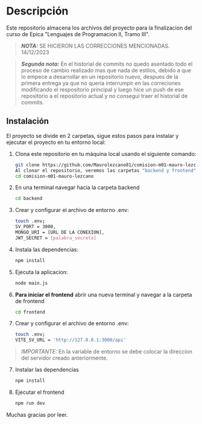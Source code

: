 # Descripción

Este repositorio almacena los archivos del proyecto para la finalizacion del curso de Epica "Lenguajes de Programacion II, Tramo III".

> **_NOTA:_**  SE HICIERON LAS CORRECCIONES MENCIONADAS. 14/12/2023

> **_Segunda nota:_** En el historial de commits no quedo asentado todo el proceso de cambio realizado mas que nada de estilos, debido a que lo empece a desarrollar en un repositorio nuevo, despues de la primera entrega ya que no queria interrumpir en las correciones modificando el respositorio principal y luego hice un push de ese repositorio a el repositorio actual y no consegui traer el historial de commits.

## Instalación

El proyecto se divide en 2 carpetas, sigue estos pasos para instalar y ejecutar el proyecto en tu entorno local:


1. Clona este repositorio en tu máquina local usando el siguiente comando:
   ```bash
   git clone https://github.com/Maurolezcano81/comision-m01-mauro-lezcano
   Al clonar el repositorio, veremos las carpetas "backend y frontend":
   cd comision-m01-mauro-lezcano
2. En una terminal navegar hacia la carpeta backend
    ```bash 
    cd backend
3. Crear y configurar el archivo de entorno .env:
    ```bash 
    touch .env;
    SV_PORT = 3000,
    MONGO_URI = [URL DE LA CONEXION],
    JWT_SECRET = [palabra_secreta]
4. Instala las dependencias:
    ```bash
    npm install
5. Ejecuta la aplicacion:
    ```bash
    node main.js
6. **Para iniciar el frontend** abrir una nueva terminal y navegar a la carpeta de frontend
    ```bash
    cd frontend
8. Crear y configurar el archivo de entorno .env:
    ```bash 
    touch .env;
    VITE_SV_URL = 'http://127.0.0.1:3000/api'

> _IMPORTANTE:_  En la variable de entorno se debe colocar la direccion del servidor creado anteriormente.
7. Instalar las dependencias
    ```bash
    npm install
8. Ejecutar el frontend
    ```bash
    npm run dev

Muchas gracias por leer.
